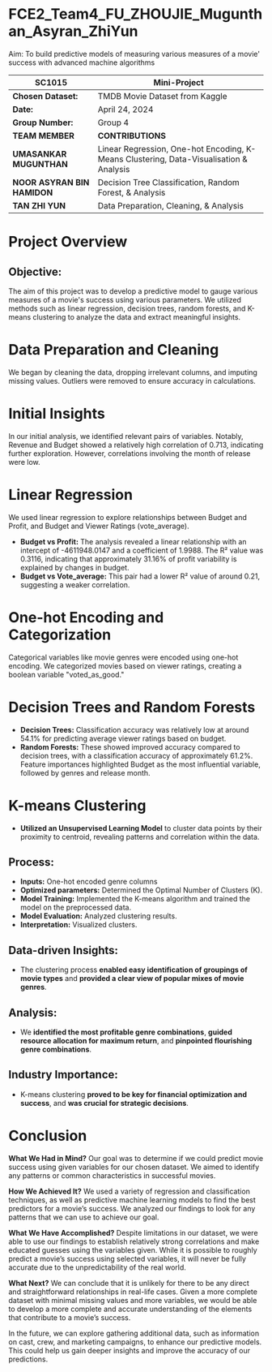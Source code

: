 # FCE2_Team4_FU_ZHOUJIE_Mugunthan_Asyran_ZhiYun
Aim: To build predictive models of measuring various measures of a movie' success with advanced machine algorithms

| **SC1015** | **Mini-Project** |
|--------------------------|-------------------------------|
| **Chosen Dataset:**      | TMDB Movie Dataset from Kaggle|
| **Date:**                | April 24, 2024 |
| **Group Number:**        | Group 4 | 
| **TEAM MEMBER**          | **CONTRIBUTIONS** |
| **UMASANKAR MUGUNTHAN**  | Linear Regression, One-hot Encoding, K-Means Clustering, Data-Visualisation & Analysis |
| **NOOR ASYRAN BIN HAMIDON** | Decision Tree Classification, Random Forest, & Analysis |
| **TAN ZHI YUN**           | Data Preparation, Cleaning, & Analysis |


# Project Overview

## Objective:
The aim of this project was to develop a predictive model to gauge various measures of a movie's success using various parameters. We utilized methods such as linear regression, decision trees, random forests, and K-means clustering to analyze the data and extract meaningful insights.

# Data Preparation and Cleaning

We began by cleaning the data, dropping irrelevant columns, and imputing missing values. Outliers were removed to ensure accuracy in calculations.

# Initial Insights

In our initial analysis, we identified relevant pairs of variables. Notably, Revenue and Budget showed a relatively high correlation of 0.713, indicating further exploration. However, correlations involving the month of release were low.

# Linear Regression

We used linear regression to explore relationships between Budget and Profit, and Budget and Viewer Ratings (vote_average).

- **Budget vs Profit:** The analysis revealed a linear relationship with an intercept of -4611948.0147 and a coefficient of 1.9988. The R² value was 0.3116, indicating that approximately 31.16% of profit variability is explained by changes in budget.
- **Budget vs Vote_average:** This pair had a lower R² value of around 0.21, suggesting a weaker correlation.

# One-hot Encoding and Categorization

Categorical variables like movie genres were encoded using one-hot encoding. We categorized movies based on viewer ratings, creating a boolean variable "voted_as_good."

# Decision Trees and Random Forests

- **Decision Trees:** Classification accuracy was relatively low at around 54.1% for predicting average viewer ratings based on budget.
- **Random Forests:** These showed improved accuracy compared to decision trees, with a classification accuracy of approximately 61.2%. Feature importances highlighted Budget as the most influential variable, followed by genres and release month.

# K-means Clustering

- **Utilized an Unsupervised Learning Model** to cluster data points by their proximity to centroid, revealing patterns and correlation within the data.

## Process:
- **Inputs:** One-hot encoded genre columns
- **Optimized parameters:** Determined the Optimal Number of Clusters (K).
- **Model Training:** Implemented the K-means algorithm and trained the model on the preprocessed data.
- **Model Evaluation:** Analyzed clustering results.
- **Interpretation:** Visualized clusters.

## Data-driven Insights:
- The clustering process **enabled easy identification of groupings of movie types** and **provided a clear view of popular mixes of movie genres**.

## Analysis:
- We **identified the most profitable genre combinations**, **guided resource allocation for maximum return**, and **pinpointed flourishing genre combinations**.

## Industry Importance:
- K-means clustering **proved to be key for financial optimization and success**, and **was crucial for strategic decisions**.


# **Conclusion**

**What We Had in Mind?**
Our goal was to determine if we could predict movie success using given variables for our chosen dataset. We aimed to identify any patterns or common characteristics in successful movies.

**How We Achieved It?**
We used a variety of regression and classification techniques, as well as predictive machine learning models to find the best predictors for a movie’s success. We analyzed our findings to look for any patterns that we can use to achieve our goal.

**What We Have Accomplished?**
Despite limitations in our dataset, we were able to use our findings to establish relatively strong correlations and make educated guesses using the variables given. While it is possible to roughly predict a movie’s success using selected variables, it will never be fully accurate due to the unpredictability of the real world.

**What Next?**
We can conclude that it is unlikely for there to be any direct and straightforward relationships in real-life cases. Given a more complete dataset with minimal missing values and more variables, we would be able to develop a more complete and accurate understanding of the elements that contribute to a movie’s success. 

In the future, we can explore gathering additional data, such as information on cast, crew, and marketing campaigns, to enhance our predictive models. This could help us gain deeper insights and improve the accuracy of our predictions.
